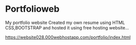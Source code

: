 # Portfolioweb
My portfolio website
Created my own resume using HTML CSS,BOOTSTRAP and hosted it using free hosting website...

https://website028.000webhostapp.com/portfolio/index.html
